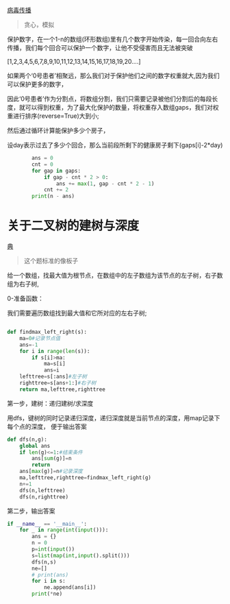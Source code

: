 [病毒传播](https://codeforces.com/contest/1704/problem/C)

> 贪心，模拟

保护数字，在一个1-n的数组(环形数组)里有几个数字开始传染，每一回合向左右传播，我们每个回合可以保护一个数字，让他不受侵害而且无法被突破


[1,2,3,4,5,6,7,8,9,10,11,12,13,14,15,16,17,18,19,20....]

如果两个‘0号患者’相聚远，那么我们对于保护他们之间的数字权重就大,因为我们可以保护更多的数字，

因此‘0号患者’作为分割点，将数组分割，我们只需要记录被他们分割后的每段长度，就可以得到权重，为了最大化保护的数量，将权重存入数组gaps，我们对权重进行排序(reverse=True)大到小;

然后通过循环计算能保护多少个房子，

设day表示过去了多少个回合，那么当前段所剩下的健康房子剩下(gaps[i]-2*day) 

```python
        ans = 0
        cnt = 0
        for gap in gaps:
            if gap - cnt * 2 > 0:
                ans += max(1, gap - cnt * 2 - 1)
            cnt += 2
        print(n - ans)
 ```




# 关于二叉树的建树与深度

[典](https://codeforces.com/contest/1490/problem/D)

> 这个题标准的像板子

给一个数组，找最大值为根节点，在数组中的左子数组为该节点的左子树，右子数组为右子树,

0-准备函数：

我们需要遍历数组找到最大值和它所对应的左右子树;

```python

def findmax_left_right(s):
    ma=0#记录节点值
    ans=-1
    for i in range(len(s)):
        if s[i]>ma:
            ma=s[i]
            ans=i
    lefttree=s[:ans]#左子树
    righttree=s[ans+1:]#右子树
    return ma,lefttree,righttree

```



第一步，建树：递归建树/求深度

用dfs，键树的同时记录递归深度，递归深度就是当前节点的深度，用map记录下每个点的深度， 便于输出答案

```python
def dfs(n,g):
    global ans
    if len(g)<=1:#结束条件
        ans[sum(g)]=n
        return
    ans[max(g)]=n#记录深度
    ma,lefttree,righttree=findmax_left_right(g)
    n+=1
    dfs(n,lefttree)
    dfs(n,righttree)
```


第二步，输出答案

```python
if __name__ == '__main__':
    for _ in range(int(input())):
        ans = {}
        n = 0
        p=int(input())
        s=list(map(int,input().split()))
        dfs(n,s)
        ne=[]
        # print(ans)
        for i in s:
            ne.append(ans[i])
        print(*ne)

```
